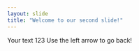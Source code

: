 ```yaml
---
layout: slide
title: "Welcome to our second slide!"
---
```

Your text 123
Use the left arrow to go back!
